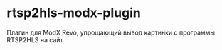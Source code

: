 # rtsp2hls-modx-plugin
 Плагин для ModX Revo, упрощающий вывод картинки с программы RTSP2HLS на сайт
